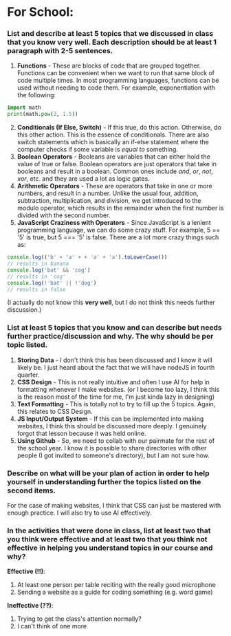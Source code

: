 # **For School:**
### List and describe at least 5 topics that we discussed in class that you know very well. Each description should be at least 1 paragraph with 2-5 sentences.

1. **Functions** - These are blocks of code that are grouped together. Functions can be convenient when we want to run that same block of code multiple times. In most programming languages, functions can be used without needing to code them. For example, exponentiation with the following:
```py
import math
print(math.pow(2, 1.5))
```
2. **Conditionals (If Else, Switch)** - If this true, do this action. Otherwise, do this other action. This is the essence of conditionals. There are also switch statements which is basically an if-else statement where the computer checks if some variable is *equal to* something.
3. **Boolean Operators** - Booleans are variables that can either hold the value of true or false. Boolean operators are just operators that take in booleans and result in a boolean. Common ones include *and*, *or*, *not*, *xor*, etc. and they are used a lot as logic gates. 
4. **Arithmetic Operators** - These are operators that take in one or more numbers, and result in a number. Unlike the usual four, addition, subtraction, multiplication, and division, we get introduced to the modulo operator, which results in the remainder when the first number is divided with the second number.
5. **JavaScript Craziness with Operators** - Since JavaScript is a lenient programming language, we can do some crazy stuff. For example, 5 == '5' is true, but 5 === '5' is false. There are a lot more crazy things such as:
```javascript
console.log(('b' + 'a' + + 'a' + 'a').toLowerCase())
// results in banana
console.log('bat' && 'cog')
// results in 'cog'
console.log(!'bat' || !'dog')
// results in false
```
(I actually do not know this **very well**, but I do not think this needs further discussion.)

### List at least 5 topics that you know and can describe but needs further practice/discussion and why.  The why should be per topic listed.  

1. **Storing Data** - I don't think this has been discussed and I know it will likely be. I just heard about the fact that we will have nodeJS in fourth quarter.
2. **CSS Design** - This is not really intuitive and often I use AI for help in formatting whenever I make websites. (or I become too lazy, I think this is the reason most of the time for me, I'm just kinda lazy in designing)
3. **Text Formatting** - This is totally not to try to fill up the 5 topics. Again, this relates to CSS Design. 
4. **JS Input/Output System** - If this can be implemented into making websites, I think this should be discussed more deeply. I genuinely forgot that lesson because it was held online.
5. **Using Github** - So, we need to collab with our pairmate for the rest of the school year. I know it is possible to share directories with other people (I got invited to someone's directory), but I am not sure how.

### Describe on what will be your plan of action in order to help yourself in understanding further the topics listed on the second items.

For the case of making websites, I think that CSS can just be mastered with enough practice. I will also try to use AI effectively.

### In the activities that were done in class, list at least two that you think were effective and at least two that you think not effective in helping you understand topics in our course and why?

**Effective (!!)**:

1. At least one person per table reciting with the really good microphone
2. Sending a website as a guide for coding something (e.g. word game)

**Ineffective (??)**:

1. Trying to get the class's attention normally?
2. I can't think of one more